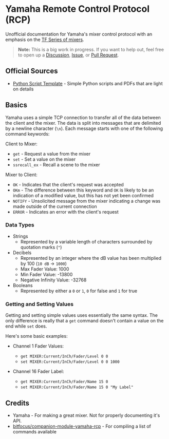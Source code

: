 # Yamaha Remote Control Protocol (RCP)

Unofficial documentation for Yamaha's mixer control protocol with an emphasis on the [TF Series of mixers](https://usa.yamaha.com/products/proaudio/mixers/tf/index.html).

> **Note:** This is a big work in progress. If you want to help out, feel free to open up a [Discussion](https://github.com/BrenekH/yamaha-rcp-docs/discussions), [Issue](https://github.com/BrenekH/yamaha-rcp-docs/issues), or [Pull Request](https://github.com/BrenekH/yamaha-rcp-docs/pulls).

## Official Sources

 * [Python Script Template](https://usa.yamaha.com/files/download/other_assets/0/1266290/Python_Script_Template_V100.zip) - Simple Python scripts and PDFs that are light on details

## Basics

Yamaha uses a simple TCP connection to transfer all of the data between the client and the mixer.
The data is split into messages that are delimited by a newline character (`\n`).
Each message starts with one of the following command keywords:

Client to Mixer:
 * `get` - Request a value from the mixer
 * `set` - Set a value on the mixer
 * `ssrecall_ex` - Recall a scene to the mixer

Mixer to Client:
 * `OK` - Indicates that the client's request was accepted
 * `OKm` - The difference between this keyword and `OK` is likely to be an indication of a modified value, but this has not yet been confirmed
 * `NOTIFY` - Unsolicited message from the mixer indicating a change was made outside of the current connection
 * `ERROR` - Indicates an error with the client's request

### Data Types

 * Strings
   * Represented by a variable length of characters surrounded by quotation marks (`"`)
 * Decibels
   * Represented by an integer where the dB value has been multiplied by 100 (`10 dB` -> `1000`)
   * Max Fader Value: 1000
   * Min Fader Value: -13800
   * Negative Infinity Value: -32768
 * Booleans
   * Represented by either a `0` or `1`, `0` for false and `1` for true

### Getting and Setting Values

Getting and setting simple values uses essentially the same syntax.
The only difference is really that a `get` command doesn't contain a value on the end while `set` does.

Here's some basic examples:
 * Channel 1 Fader Values:
   * `get MIXER:Current/InCh/Fader/Level 0 0`
   * `set MIXER:Current/InCh/Fader/Level 0 0 1000`

 * Channel 16 Fader Label:
   * `get MIXER:Current/InCh/Fader/Name 15 0`
   * `set MIXER:Current/InCh/Fader/Name 15 0 "My Label"`

## Credits

 * Yamaha - For making a great mixer. Not for properly documenting it's API.
 * [bitfocus/companion-module-yamaha-rcp](https://github.com/bitfocus/companion-module-yamaha-rcp) - For compiling a list of commands available

